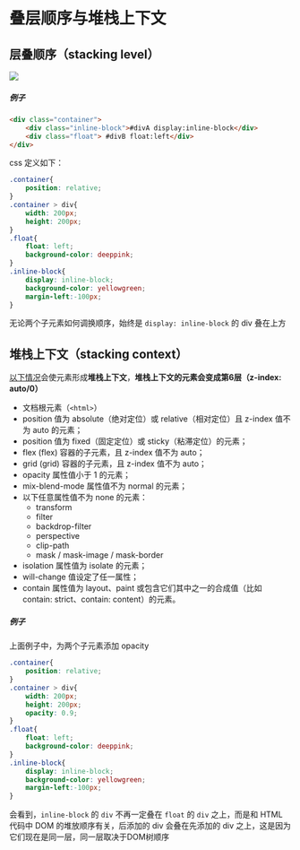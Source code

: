 # 叠层顺序与堆栈上下文

## 层叠顺序（stacking level）

![](https://cdn.jsdelivr.net/gh/kingmusi/blogImages/img/202301032350232.png)

##### 例子 

```html
<div class="container">
    <div class="inline-block">#divA display:inline-block</div>
    <div class="float"> #divB float:left</div>
</div>
```

css 定义如下：

```css
.container{
    position: relative;
}
.container > div{
    width: 200px;
    height: 200px;
}
.float{
    float: left;
    background-color: deeppink;
}
.inline-block{
    display: inline-block;
    background-color: yellowgreen;
    margin-left:-100px;
}
```

无论两个子元素如何调换顺序，始终是 `display: inline-block` 的 div 叠在上方

## 堆栈上下文（stacking context）

[以下情况](https://developer.mozilla.org/zh-CN/docs/Web/CSS/CSS_Positioning/Understanding_z_index/The_stacking_context)会使元素形成**堆栈上下文**，**堆栈上下文的元素会变成第6层（z-index: auto/0）**

- 文档根元素（`<html>`）
- position 值为 absolute（绝对定位）或 relative（相对定位）且 z-index 值不为 auto 的元素；
- position 值为 fixed（固定定位）或 sticky（粘滞定位）的元素；
- flex (flex) 容器的子元素，且 z-index 值不为 auto；
- grid (grid) 容器的子元素，且 z-index 值不为 auto；
- opacity 属性值小于 1 的元素；
- mix-blend-mode 属性值不为 normal 的元素；
- 以下任意属性值不为 none 的元素：
  - transform
  - filter
  - backdrop-filter
  - perspective
  - clip-path
  - mask / mask-image / mask-border
- isolation 属性值为 isolate 的元素；
- will-change 值设定了任一属性；
- contain 属性值为 layout、paint 或包含它们其中之一的合成值（比如 contain: strict、contain: content）的元素。

##### 例子

上面例子中，为两个子元素添加 opacity

```css
.container{
    position: relative;
}
.container > div{
    width: 200px;
    height: 200px;
    opacity: 0.9;
}
.float{
    float: left;
    background-color: deeppink;
}
.inline-block{
    display: inline-block;
    background-color: yellowgreen;
    margin-left:-100px;
}
```

会看到，`inline-block` 的 `div` 不再一定叠在 `float` 的 `div` 之上，而是和 HTML 代码中 DOM 的堆放顺序有关，后添加的 div 会叠在先添加的 div 之上，这是因为它们现在是同一层，同一层取决于DOM树顺序